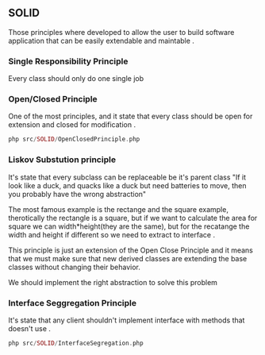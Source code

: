 ## SOLID 

Those principles where developed to allow the user to build software application that can be easily extendable and maintable . 

### Single Responsibility Principle

Every class should only do one single job 

### Open/Closed Principle 

One of the most principles, and it state that every class should be open for extension and closed for modification .

```php
php src/SOLID/OpenClosedPrinciple.php
```

### Liskov Substution principle

It's state that every subclass can be replaceable be it's parent class 
"If it look like a duck, and quacks like a duck but need batteries to move, then you probably have the wrong abstraction"

The most famous example is the rectange and the square example, therotically the rectangle is a square, but if we want to calculate the area for square we can width*height(they are the same), but for the recatange the width and height if different so we need to extract to interface .

This principle is just an extension of the Open Close Principle and it means that we must make sure that new derived classes are extending the base classes without changing their behavior.

We should implement the right abstraction to solve this problem

### Interface Seggregation Principle 

It's state that any client shouldn't implement interface with methods that doesn't use .

```php
php src/SOLID/InterfaceSegregation.php
```